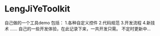 # LengJiYeToolkit
自己做的一个工具demo
包括：
  1.各种自定义控件
  2.代码规范
  3.开发流程
  4.新技术
  ......
  自己的一些开发体验，在此记录下来，一共开发只需。
  不定时更新中...